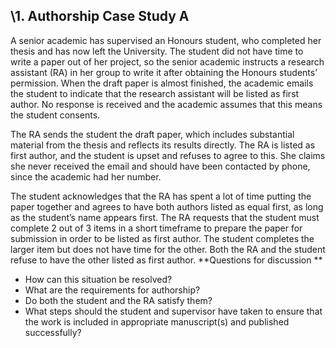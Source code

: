 ## \1. Authorship Case Study A 

A senior academic has supervised an Honours student, who completed her thesis and has now left the University. The student did not have time to write a paper out of her project, so the senior academic instructs a research assistant (RA) in her group to write it after obtaining the Honours students’ permission. When the draft paper is almost finished, the academic emails the student to indicate that the research assistant will be listed as first author. No response is received and the academic assumes that this means the student consents. 

The RA sends the student the draft paper, which includes substantial material from the thesis and reflects its results directly. The RA is listed as first author, and the student is upset and refuses to agree to this. She claims she never received the email and should have been contacted by phone, since the academic had her number. 

The student acknowledges that the RA has spent a lot of time putting the paper together and agrees to have both authors listed as equal first, as long as the student’s name appears first. The RA requests that the student must complete 2 out of 3 items in a short timeframe to prepare the paper for submission in order to be listed as first author. The student completes the larger item but does not have time for the other. Both the RA and the student refuse to have the other listed as first author. 
**Questions for discussion **
- How can this situation be resolved? 
- What are the requirements for authorship?
- Do both the student and the RA satisfy them?
- What steps should the student and supervisor have taken to ensure that the work is included in appropriate manuscript(s) and published successfully?